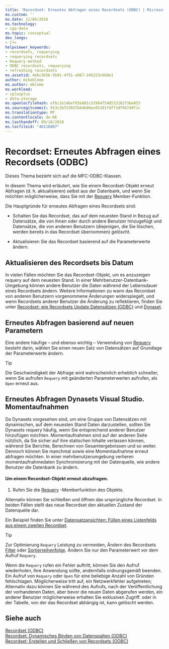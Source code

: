 ```yaml
---
title: 'Recordset: Erneutes Abfragen eines Recordsets (ODBC) | Microsoft-Dokumentation'
ms.custom: ''
ms.date: 11/04/2016
ms.technology:
- cpp-data
ms.topic: conceptual
dev_langs:
- C++
helpviewer_keywords:
- recordsets, requerying
- requerying recordsets
- Requery method
- ODBC recordsets, requerying
- refreshing recordsets
ms.assetid: 4ebc3b5b-5b91-4f51-a967-245223c6b8e1
author: mikeblome
ms.author: mblome
ms.workload:
- cplusplus
- data-storage
ms.openlocfilehash: efbc1b14bef93e801c52964f54053310273be853
ms.sourcegitcommit: 913c3bf23937b64b90ac05181fdff3df947d9f1c
ms.translationtype: MT
ms.contentlocale: de-DE
ms.lasthandoff: 09/18/2018
ms.locfileid: "46116887"
---
```

# <a name="recordset-requerying-a-recordset-odbc"></a>Recordset: Erneutes Abfragen eines Recordsets (ODBC)

Dieses Thema bezieht sich auf die MFC-ODBC-Klassen.  
  
In diesem Thema wird erläutert, wie Sie einem Recordset-Objekt erneut Abfragen (d. h. aktualisieren) selbst aus der Datenbank, und wenn Sie möchten möglicherweise, dass Sie mit der [Requery](../../mfc/reference/crecordset-class.md#requery) Member-Funktion.  
  
Die Hauptgründe für erneutes Abfragen eines Recordsets sind:  
  
- Schalten Sie das Recordset, das auf dem neuesten Stand in Bezug auf Datensätze, die von Ihnen oder durch andere Benutzer hinzugefügt und Datensätze, die von anderen Benutzern (diejenigen, die Sie löschen, werden bereits in das Recordset übernommen) gelöscht.  
  
- Aktualisieren Sie das Recordset basierend auf die Parameterwerte ändern.  
  
##  <a name="_core_bringing_the_recordset_up_to_date"></a> Aktualisieren des Recordsets bis Datum  

In vielen Fällen möchten Sie das Recordset-Objekt, um es anzuzeigen requery auf dem neuesten Stand. In einer Mehrbenutzer-Datenbank-Umgebung können andere Benutzer die Daten während der Lebensdauer eines Recordsets ändern. Weitere Informationen zu wann das Recordset von anderen Benutzern vorgenommene Änderungen widerspiegelt, und wenn Recordsets anderer Benutzer die Änderung zu reflektieren, finden Sie unter [Recordset: wie Recordsets Update Datensätzen (ODBC)](../../data/odbc/recordset-how-recordsets-update-records-odbc.md) und [Dynaset](../../data/odbc/dynaset.md).  
  
##  <a name="_core_requerying_based_on_new_parameters"></a> Erneutes Abfragen basierend auf neuen Parametern  

Eine andere häufige – und ebenso wichtig – Verwendung von [Requery](../../mfc/reference/crecordset-class.md#requery) besteht darin, wählen Sie einen neuen Satz von Datensätzen auf Grundlage der Parameterwerte ändern.  
  
> [!TIP]
>  Die Geschwindigkeit der Abfrage wird wahrscheinlich erheblich schneller, wenn Sie aufrufen `Requery` mit geänderten Parameterwerten aufrufen, als `Open` erneut aus.  
  
##  <a name="_core_requerying_dynasets_vs.._snapshots"></a> Erneutes Abfragen Dynasets Visual Studio. Momentaufnahmen  

Da Dynasets vorgesehen sind, um eine Gruppe von Datensätzen mit dynamischen, auf dem neuesten Stand Daten darzustellen, sollten Sie Dynasets requery häufig, wenn Sie entsprechend anderer Benutzer hinzufügen möchten. Momentaufnahmen sind auf der anderen Seite nützlich, da Sie sicher auf ihre statischen Inhalte verlassen können, während Sie Berichte, Berechnen von Gesamtergebnissen und so weiter. Dennoch können Sie manchmal sowie eine Momentaufnahme erneut abfragen möchten. In einer mehrbenutzerumgebung verlieren momentaufnahmedaten Synchronisierung mit der Datenquelle, wie andere Benutzer die Datenbank zu ändern.  
  
#### <a name="to-requery-a-recordset-object"></a>Um einem Recordset-Objekt erneut abzufragen.  
  
1. Rufen Sie die [Requery](../../mfc/reference/crecordset-class.md#requery) -Memberfunktion des Objekts.  
  
Alternativ können Sie schließen und öffnen das ursprüngliche Recordset. In beiden Fällen stellt das neue Recordset den aktuellen Zustand der Datenquelle dar.  
  
Ein Beispiel finden Sie unter [Datensatzansichten: Füllen eines Listenfelds aus einem zweiten Recordset](../../data/filling-a-list-box-from-a-second-recordset-mfc-data-access.md).  
  
> [!TIP]
>  Zur Optimierung `Requery` Leistung zu vermeiden, Ändern des Recordsets [Filter](../../data/odbc/recordset-filtering-records-odbc.md) oder [Sortierreihenfolge](../../data/odbc/recordset-sorting-records-odbc.md). Ändern Sie nur den Parameterwert vor dem Aufruf `Requery`.  
  
Wenn die `Requery` rufen ein Fehler auftritt, können Sie den Aufruf wiederholen, Ihre Anwendung sollte, andernfalls ordnungsgemäß beenden. Ein Aufruf von `Requery` oder `Open` für eine beliebige Anzahl von Gründen fehlschlagen. Möglicherweise tritt auf, ein Netzwerkfehler aufgetreten; Alternativ dazu können Sie während des Aufrufs, nach der Veröffentlichung der vorhandenen Daten, aber bevor die neuen Daten abgerufen werden, ein anderer Benutzer möglicherweise erhalten Sie exklusiven Zugriff. oder in der Tabelle, von der das Recordset abhängig ist, kann gelöscht werden.  
  
## <a name="see-also"></a>Siehe auch  

[Recordset (ODBC)](../../data/odbc/recordset-odbc.md)<br/>
[Recordset: Dynamisches Binden von Datenspalten (ODBC)](../../data/odbc/recordset-dynamically-binding-data-columns-odbc.md)<br/>
[Recordset: Erstellen und Schließen von Recordsets (ODBC)](../../data/odbc/recordset-creating-and-closing-recordsets-odbc.md)